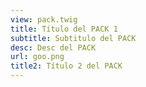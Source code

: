 ```yaml
---
view: pack.twig
title: Título del PACK 1
subtitle: Subtitulo del PACK
desc: Desc del PACK
url: goo.png
title2: Título 2 del PACK
---
```


